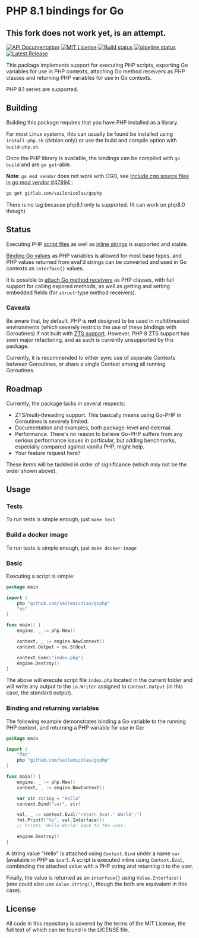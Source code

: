 # PHP 8.1 bindings for Go

## This fork does not work yet, is an attempt.

[![API Documentation][godoc-svg]][godoc-url] [![MIT License][license-svg]][license-url] [![Build status][appveyor-svg]][appveyor-url]  [![pipeline status][gitlab-ci-svg]][gitlab-ci-url]  [![Latest Release](https://gitlab.com/sailenicolas/gophp/-/badges/release.svg)](https://gitlab.com/sailenicolas/gophp/-/releases)

This package implements support for executing PHP scripts, exporting Go variables for use in PHP contexts, attaching Go method receivers as PHP classes and returning PHP variables for use in Go contexts.

PHP 8.1 series are supported. 

## Building

Building this package requires that you have PHP installed as a library.

For most Linux systems, this can usually be found be installed using `install-php.sh` (debian only) or use the build and compile option with `build-php.sh`.

Once the PHP library is available, the bindings can be compiled with `go build` and are `go get`-able.

**Note**: `go mod vendor` does not work with CGO, see [Include cgo source files in go mod vendor #47894 ](https://github.com/golang/go/issues/47894):
```bash
go get gitlab.com/sailenicolas/gophp
```

There is no tag because php8.1 only is supported. (It can work on php8.0 though)

## Status

Executing PHP [script files][Context.Exec] as well as [inline strings][Context.Eval] is supported and stable.

[Binding Go values][NewValue] as PHP variables is allowed for most base types, and PHP values returned from eval'd strings can be converted and used in Go contexts as `interface{}` values.

It is possible to [attach Go method receivers][NewReceiver] as PHP classes, with full support for calling expored methods, as well as getting and setting embedded fields (for `struct`-type method receivers).

### Caveats

Be aware that, by default, PHP is **not** designed to be used in multithreaded environments (which severely restricts the use of these bindings with Goroutines) if not built with [ZTS support](https://secure.php.net/manual/en/pthreads.requirements.php). However, PHP 8 ZTS support has seen major refactoring, and as such is currently unsupported by this package.

Currently, it is recommended to either sync use of seperate Contexts between Goroutines, or share a single Context among all running Goroutines.

## Roadmap

Currently, the package lacks in several respects:

* ZTS/multi-threading support. This basically means using Go-PHP in Goroutines is severely limited.
* Documentation and examples, both package-level and external.
* Performance. There's no reason to believe Go-PHP suffers from any serious performance issues in particular, but adding benchmarks, especially compared against vanilla PHP, might help.
* Your feature request here?

These items will be tackled in order of significance (which may not be the order shown above).

## Usage

### Tests
To run tests is simple enough, just `make test`

### Build a docker image
To run tests is simple enough, just `make docker-image`

### Basic

Executing a script is simple:

```go
package main

import (
    php "github.com/sailenicolas/gophp"
    "os"
)

func main() {
    engine, _ := php.New()

    context, _ := engine.NewContext()
    context.Output = os.Stdout

    context.Exec("index.php")
    engine.Destroy()
}
```

The above will execute script file `index.php` located in the current folder and will write any output to the `io.Writer` assigned to `Context.Output` (in this case, the standard output).

### Binding and returning variables

The following example demonstrates binding a Go variable to the running PHP context, and returning a PHP variable for use in Go:

```go
package main

import (
    "fmt"
    php "github.com/sailenicolas/gophp"
)

func main() {
    engine, _ := php.New()
    context, _ := engine.NewContext()

    var str string = "Hello"
    context.Bind("var", str)

    val, _ := context.Eval("return $var.' World';")
    fmt.Printf("%s", val.Interface())
    // Prints 'Hello World' back to the user.

    engine.Destroy()
}
```

A string value "Hello" is attached using `Context.Bind` under a name `var` (available in PHP as `$var`). A script is executed inline using `Context.Eval`, combinding the attached value with a PHP string and returning it to the user.

Finally, the value is returned as an `interface{}` using `Value.Interface()` (one could also use `Value.String()`, though the both are equivalent in this case).

## License

All code in this repository is covered by the terms of the MIT License, the full text of which can be found in the LICENSE file.

[godoc-url]: https://pkg.go.dev/gitlab.com/sailenicolas/gophp
[godoc-svg]: https://pkg.go.dev/badge/gitlab.com/sailenicolas/gophp
[appveyor-svg]: https://ci.appveyor.com/api/projects/status/50bwj61ex85grtv9/branch/php8?svg=true
[appveyor-url]: https://ci.appveyor.com/project/sailenicolas/gophp-0dern/branch/php8
[gitlab-ci-svg]: https://gitlab.com/sailenicolas/gophp/badges/php8/pipeline.svg
[gitlab-ci-url]: https://gitlab.com/sailenicolas/gophp/-/commits/php8

[license-url]: https://gitlab.com/sailenicolas/gophp/blob/master/LICENSE
[license-svg]: https://img.shields.io/badge/license-MIT-blue.svg

[Context.Exec]: https://pkg.go.dev/github.com/gitlab/gophp#Context.Exec
[Context.Eval]: https://pkg.go.dev/github.com/gitlab/gophp#Context.Eval
[NewValue]:     https://pkg.go.dev/github.com/gitlab/gophp#NewValue
[NewReceiver]:  https://pkg.go.dev/github.com/gitlab/gophp#NewReceiver
